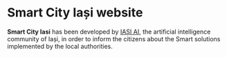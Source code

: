 # Smart City Iași website

**Smart City Iasi** has been developed by [IAȘI AI](https://iasi.ai), the artificial intelligence community of Iași, in order to inform the citizens about the Smart solutions implemented by the local authorities.

